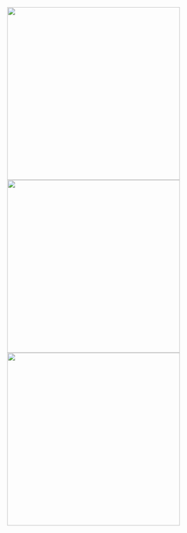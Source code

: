 <div align="left">
  <img src="https://github-readme-stats.vercel.app/api?username=jooapa&theme=vue-dark&show_icons=true&hide_border=false&count_private=true" width="400" />
</div>

<div align="left">
  <img src="https://github-readme-streak-stats.herokuapp.com/?user=jooapa&theme=vue-dark&hide_border=false" width="400" />
</div>

<div align="left">
  <img src="https://github-readme-stats.vercel.app/api/top-langs/?username=jooapa&theme=vue-dark&show_icons=true&hide_border=false&layout=compact" width="400" />
</div>
